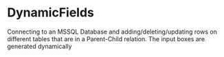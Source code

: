 # DynamicFields

Connecting to an MSSQL Database and adding/deleting/updating rows on different tables that are in a Parent-Child relation. The input boxes are generated dynamically
